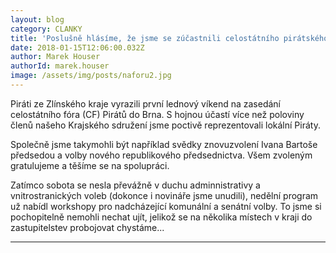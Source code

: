 ```yaml
---
layout: blog
category: CLANKY
title: 'Poslušně hlásíme, že jsme se zúčastnili celostátního pirátského fóra'
date: 2018-01-15T12:06:00.032Z
author: Marek Houser
authorId: marek.houser
image: /assets/img/posts/naforu2.jpg
---
```

Piráti ze Zlínského kraje vyrazili první lednový víkend na zasedání celostátního fóra (CF) Pirátů do Brna. S hojnou účastí více než poloviny členů našeho Krajského sdružení jsme poctivě reprezentovali lokální Piráty.

Společně jsme takymohli být například svědky znovuzvolení Ivana Bartoše předsedou a volby nového republikového předsednictva. Všem zvoleným gratulujeme a těšíme se na spolupráci.

Zatímco sobota se nesla převážně v duchu adminnistrativy a vnitrostranických voleb (dokonce i novináře jsme unudili), nedělní program už nabídl workshopy pro nadcházející komunální a senátní volby. To jsme si pochopitelně nemohli nechat ujít, jelikož se na několika místech v kraji do zastupitelstev probojovat chystáme...

- - -
